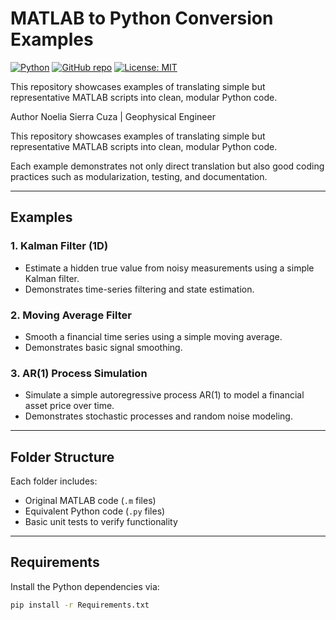 # MATLAB to Python Conversion Examples

[![Python](https://img.shields.io/badge/Python-3.8%2B-blue.svg)](https://www.python.org/)
[![GitHub repo](https://img.shields.io/badge/GitHub-Repo-blue)](https://github.com/EdgarHS290621/examples-matlab-to-python)
[![License: MIT](https://img.shields.io/badge/License-MIT-yellow.svg)](https://opensource.org/licenses/MIT)

This repository showcases examples of translating simple but representative MATLAB scripts into clean, modular Python code.


Author
Noelia Sierra Cuza | Geophysical Engineer

This repository showcases examples of translating simple but representative MATLAB scripts into clean, modular Python code.

Each example demonstrates not only direct translation but also good coding practices such as modularization, testing, and documentation.

---

## Examples

### 1. Kalman Filter (1D)
- Estimate a hidden true value from noisy measurements using a simple Kalman filter.
- Demonstrates time-series filtering and state estimation.

### 2. Moving Average Filter
- Smooth a financial time series using a simple moving average.
- Demonstrates basic signal smoothing.

### 3. AR(1) Process Simulation
- Simulate a simple autoregressive process AR(1) to model a financial asset price over time.
- Demonstrates stochastic processes and random noise modeling.

---

## Folder Structure

Each folder includes:
- Original MATLAB code (`.m` files)
- Equivalent Python code (`.py` files)
- Basic unit tests to verify functionality

---

## Requirements

Install the Python dependencies via:

```bash
pip install -r Requirements.txt

